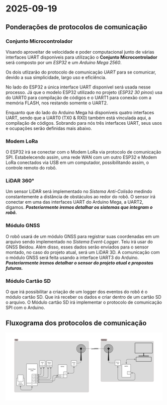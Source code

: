 # 2025-09-19

## Ponderações de protocolos de comunicação

### Conjunto Microcontrolador

Visando aproveitar de velocidade e poder computacional junto de várias interfaces UART disponíveis para utilização o **Conjunto Microcontrolador** será composto por um *ESP32* e um *Arduino Mega 2560*.

Os dois utlizarão do protocolo de comunicação *UART* para se comunicar, devido a sua simplicidade, largo uso e eficiência.

No lado do ESP32 a única interface UART disponível será usada nesse processo. Já que o modelo ESP32 utilizado no projeto (*ESP32 30 pinos*) usa do UART0 para compilação de códigos e o UART1 para conexão com a memória FLASH, nos restando somente o UART2.

Enquanto que do lado do Arduino Mega há disponíveis quatro interfaces UART, sendo que a UART0 (TX0 & RX0) também está vinculada aqui, a compilação de códigos. Sobrando para nós três interfaces UART, seus usos e ocupações serão definidas mais abaixo.

### Modem LoRa

O ESP32 irá se conectar com o Modem LoRa via protocolo de comunicação SPI. Estabelecendo assim, uma rede WAN com um outro ESP32 e Modem LoRa conectados via USB em um computador, possibilitando assim, o controle remoto do robô.

### LiDAR 360°

Um sensor LiDAR será implementado no *Sistema Anti-Colisão* medindo constantemente a distância de obstáculos ao redor do robô. O sensor irá conectar em uma das interfaces UART do Arduino Mega, a UART2,  digamos. **_Posteriormente iremos detalhar os sistemas que integram o robô._**

### Módulo GNSS

O robô usará de um módulo GNSS para registrar suas coordenadas em um arquivo sendo implementado no *Sistema Event-Logger*. Teiu irá usar do GNSS Beidou. Além disso, esses dados serão enviados para o sensor montado, no caso do projeto atual, será um LiDAR 3D. A comunicação com o módulo GNSS será feita usando a interface UART3 do Arduino. **_Posteriormente iremos detalhar o sensor do projeto atual e propostas futuras._**

### Módulo Cartão SD

O que irá possibilitar a criação de um logger dos eventos do robô é o módulo cartão SD. Que irá receber os dados  e criar dentro de um cartão SD o arquivo. O Módulo cartão SD irá implementar o protocolo de comunicação SPI com o Arduino.

## Fluxograma dos protocolos de comunicação

![Fluxograma dos protocolos de comunicação de Teiu](images/Teiu.jpg)
